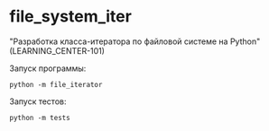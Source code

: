 # file_system_iter
"Разработка класса-итератора по файловой системе на Python" (LEARNING_CENTER-101)

Запуск программы:
```
python -m file_iterator
```

Запуск тестов:
```
python -m tests
```
